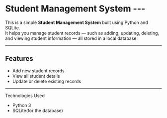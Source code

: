 # Student Management System ---

This is a simple **Student Management System** built using Python and SQLite.  
It helps you manage student records — such as adding, updating, deleting, and viewing student information — all stored in a local database.

-------------------------------------------------------------------------------------------------------------------------------------------

## Features
- Add new student records  
- View all student details  
- Update or delete existing records

-------------------------------------------------------------------------------------------------------------------------------------------

Technologies Used
- Python 3
- SQLite(for the database)
